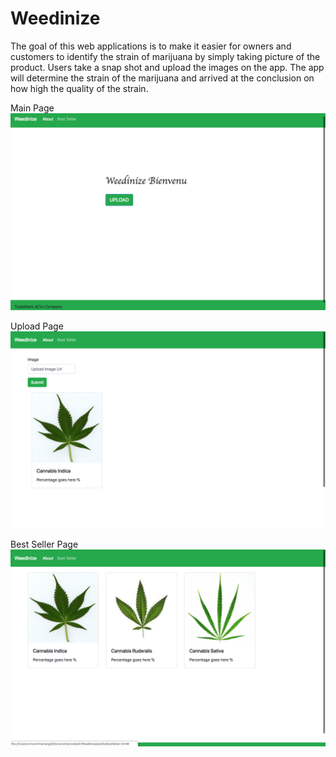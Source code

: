 # Weedinize
  The goal of this web applications is to make it easier for owners and customers to identify the strain of marijuana by simply taking picture of the product.  Users take a snap shot and upload the images on the app.  The app will determine the strain of the marijuana and arrived at the conclusion on how high the quality of the strain.
  
  Main Page
  ![alt text](https://github.com/AbrahamTesla/Weedinize/blob/master/public/image/indexPage.png)
  
  Upload Page
  ![alt text](https://github.com/AbrahamTesla/Weedinize/blob/master/public/image/uploadPage.png)
  
  Best Seller Page
  ![alt text](https://github.com/AbrahamTesla/Weedinize/blob/master/public/image/bestSellerPage.png)

